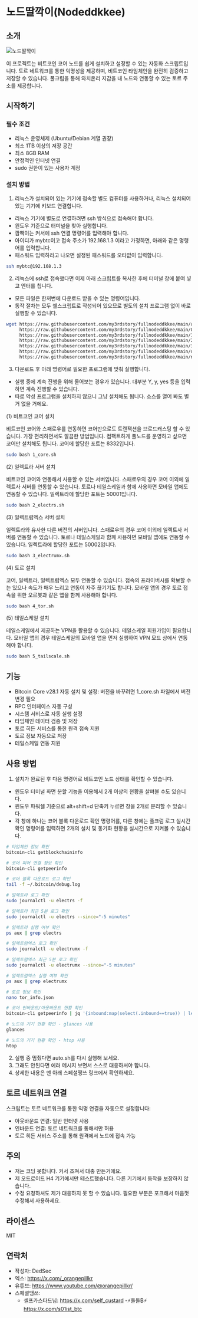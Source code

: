 # 노드딸깍이(Nodeddkkee)

## 소개
![노드딸깍이](nodeddkkee.jpg)

이 프로젝트는 비트코인 코어 노드를 쉽게 설치하고 설정할 수 있는 자동화 스크립트입니다. 토르 네트워크를 통한 익명성을 제공하며, 비트코인 타임체인을 완전히 검증하고 저장할 수 있습니다. 풀크럼을 통해 와치온리 지갑을 내 노드와 연동할 수 있는 토르 주소를 제공합니다.

## 시작하기

### 필수 조건
- 리눅스 운영체제 (Ubuntu/Debian 계열 권장)
- 최소 1TB 이상의 저장 공간
- 최소 8GB RAM
- 안정적인 인터넷 연결
- sudo 권한이 있는 사용자 계정

### 설치 방법

1. 리눅스가 설치되어 있는 기기에 접속할 별도 컴퓨터를 사용하거나, 리눅스 설치되어 있는 기기에 키보드 연결합니다.

- 리눅스 기기에 별도로 연결하려면 ssh 방식으로 접속해야 합니다.
- 윈도우 기준으로 터미널을 찾아 실행합니다.
- 깜빡이는 커서에 ssh 연결 명령어를 입력해야 합니다.
- 아이디가 mybtc이고 접속 주소가 192.168.1.3 이라고 가정하면, 아래와 같은 명령어를 입력합니다.
- 패스워드 입력하라고 나오면 설정된 패스워드를 오타없이 입력합니다.

```bash
ssh mybtc@192.168.1.3
```

2. 리눅스에 ssh로 접속했다면 이제 아래 스크립트를 복사한 후에 터미널 창에 붙여 넣고 엔터를 칩니다.

- 모든 파일은 한꺼번에 다운로드 받을 수 있는 명령어입니다. 
- 동작 절차는 모두 쉘스크립트로 작성되어 있으므로 별도의 설치 프로그램 없이 바로 실행할 수 있습니다.

```bash
wget https://raw.githubusercontent.com/my3rdstory/fullnodeddkkee/main/auto.sh \
     https://raw.githubusercontent.com/my3rdstory/fullnodeddkkee/main/0_check.sh \
     https://raw.githubusercontent.com/my3rdstory/fullnodeddkkee/main/1_node.sh \
     https://raw.githubusercontent.com/my3rdstory/fullnodeddkkee/main/2_electrs.sh \
     https://raw.githubusercontent.com/my3rdstory/fullnodeddkkee/main/3_tor.sh \
     https://raw.githubusercontent.com/my3rdstory/fullnodeddkkee/main/del.sh \
     https://raw.githubusercontent.com/my3rdstory/fullnodeddkkee/main/nodeddkkee_env.sh 
```

3. 다운로드 후 아래 명령어로 필요한 프로그램에 맞춰 실행합니다. 

- 실행 중에 계속 진행을 위해 물어보는 경우가 있습니다. 대부분 Y, y, yes 등을 입력하면 계속 진행할 수 있습니다.
- 따로 악성 프로그램을 설치하지 않으니 그냥 설치해도 됩니다. 소스를 열어 봐도 별거 없을 거에요.

(1) 비트코인 코어 설치

비트코인 코어와 스패로우를 연동하면 코어만으로도 트랜잭션을 브로드캐스팅 할 수 있습니다. 가장 편리하면서도 깔끔한 방법입니다. 컴팩트하게 풀노드를 운영하고 싶으면 코어만 설치해도 됩니다. 코어에 할당한 포트는 8332입니다.

```bash
sudo bash 1_core.sh
```

(2) 일렉트라 서버 설치

비트코인 코어와 연동해서 사용할 수 있는 서버입니다. 스패로우의 경우 코어 이외에 일렉트사 서버를 연동할 수 있습니다. 토르나 테일스케일과 함께 사용하면 모바일 앱에도 연동할 수 있습니다. 일렉트라에 할당한 포트는 50001입니다.

```bash
sudo bash 2_electrs.sh
```

(3) 일렉트럼엑스 서버 설치

일렉트라와 유사한 다른 버전의 서버입니다. 스패로우의 경우 코어 이외에 일렉트사 서버를 연동할 수 있습니다. 토르나 테일스케일과 함께 사용하면 모바일 앱에도 연동할 수 있습니다. 일렉트라에 할당한 포트는 50002입니다.

```bash
sudo bash 3_electrumx.sh
```

(4) 토르 설치

코어, 일렉트라, 일렉트럼엑스 모두 연동할 수 있습니다. 접속의 프라이버시를 확보할 수는 있으나 속도가 매우 느리고 연동이 자주 끊기기도 합니다. 모바일 앱의 경우 토르 접속을 위한 오르봇과 같은 앱을 함께 사용해야 합니다.

```bash
sudo bash 4_tor.sh
```

(5) 테일스케일 설치

테일스케일에서 제공하는 VPN을 활용할 수 있습니다. 테일스케일 회원가입이 필요합니다. 모바일 앱의 경우 테일스케일의 모바일 앱을 먼저 실행하여 VPN 모드 상에서 연동해야 합니다.

```bash
sudo bash 5_tailscale.sh
```

## 기능
- Bitcoin Core v28.1 자동 설치 및 설정: 버전을 바꾸려면 1_core.sh 파일에서 버전 변경 필요
- RPC 인터페이스 자동 구성
- 시스템 서비스로 자동 실행 설정
- 타임체인 데이터 검증 및 저장
- 토르 히든 서비스를 통한 원격 접속 지원
- 토르 정보 자동으로 저장
- 테일스케일 연동 지원

## 사용 방법

1. 설치가 완료된 후 다음 명령어로 비트코인 노드 상태를 확인할 수 있습니다.

- 윈도우 터미널 화면 분할 기능을 이용해서 2개 이상의 현황을 살펴볼 수도 있습니다.
- 윈도우 파워쉘 기준으로 alt+shift+d 단축키 누르면 창을 2개로 분리할 수 있습니다.
- 각 창에 하나는 코어 블록 다운로드 확인 명령어를, 다른 창에는 풀크럼 로그 실시간 확인 명령어를 입력하면 2개의 설치 및 동기화 현황을 실시간으로 지켜볼 수 있습니다.

```bash
# 타임체인 정보 확인
bitcoin-cli getblockchaininfo

# 코어 피어 연결 정보 확인
bitcoin-cli getpeerinfo

# 코어 블록 다운로드 로그 확인
tail -f ~/.bitcoin/debug.log

# 일렉트라 로그 확인
sudo journalctl -u electrs -f

# 일렉트라 최근 5분 로그 확인
sudo journalctl -u electrs --since="-5 minutes"

# 일렉트라 실행 여부 확인
ps aux | grep electrs

# 일렉트럼엑스 로그 확인
sudo journalctl -u electrumx -f

# 일렉트럼엑스 최근 5분 로그 확인
sudo journalctl -u electrumx --since="-5 minutes"

# 일렉트럼엑스 실행 여부 확인
ps aux | grep electrumx

# 토르 정보 확인
nano tor_info.json

# 코어 인바운드/아웃바운드 현황 확인
bitcoin-cli getpeerinfo | jq '{inbound:map(select(.inbound==true)) | length, outbound:map(select(.inbound==false)) | length}'

# 노드의 기기 현황 확인 - glances 사용
glances

# 노드의 기기 현황 확인 - htop 사용
htop

```
2. 실행 중 멈췄다면 auto.sh를 다시 실행해 보세요.
3. 그래도 안된다면 에러 메시지 보면서 스스로 대응하셔야 합니다.
4. 상세한 내용은 맨 아래 스페셜땡쓰 링크에서 확인하세요.

## 토르 네트워크 연결

스크립트는 토르 네트워크를 통한 익명 연결을 자동으로 설정합니다:

- 아웃바운드 연결: 일반 인터넷 사용
- 인바운드 연결: 토르 네트워크를 통해서만 허용
- 토르 히든 서비스 주소를 통해 원격에서 노드에 접속 가능

## 주의

- 저는 코딩 못합니다. 커서 조져서 대충 만든거에요. 
- 제 오드로이드 H4 기기에서만 테스트했습니다. 다른 기기에서 동작을 보장하지 않습니다. 
- 수정 요청하셔도 제가 대응하지 못 할 수 있습니다. 필요한 부분은 포크해서 마음껏 수정해서 사용하세요.

## 라이센스
MIT

## 연락처

- 작성자: DedSec
- 엑스: https://x.com/_orangepillkr
- 유튜브: https://www.youtube.com/@orangepillkr/
- 스페셜땡쓰: 
   - 셀프카스타드님: https://x.com/self_custard
   -⚡️돌돌₿⚡️ https://x.com/s01ist_btc

